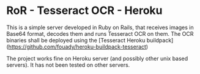 # RoR - Tesseract OCR - Heroku

This is a simple server developed in Ruby on Rails, that receives images in Base64 format, decodes them and runs Tesseract OCR on them. The OCR binaries shall be deployed using the [Tesseract Heroku buildpack] (https://github.com/fouady/heroku-buildpack-tesseract)

The project works fine on Heroku server (and possibly other unix based servers). It has not been tested on other servers.
